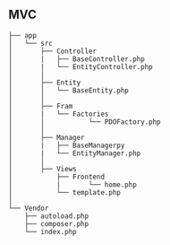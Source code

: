 ## MVC

    ├── app
    │   └── src
    │       ├── Controller
    │       |   ├── BaseController.php
    │       |   └── EntityController.php
    │       │
    │       ├── Entity
    │       │   └── BaseEntity.php
    │       │
    │       ├── Fram
    │       |   └── Factories
    │       │           └── PDOFactory.php
    │       │
    │       ├── Manager
    │       |   ├── BaseManagerpy
    │       |   └── EntityManager.php
    │       │
    │       ├── Views
    │           ├── Frontend
    │           |       └── home.php
    │           └── template.php
    │
    └── Vendor
        ├── autoload.php
        ├── composer.php
        └── index.php
